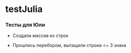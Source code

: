 # testJulia

### Тесты для Юли

- Создали массив из строк

- Прошлись перебором, вытащили строки <= 3 знака
